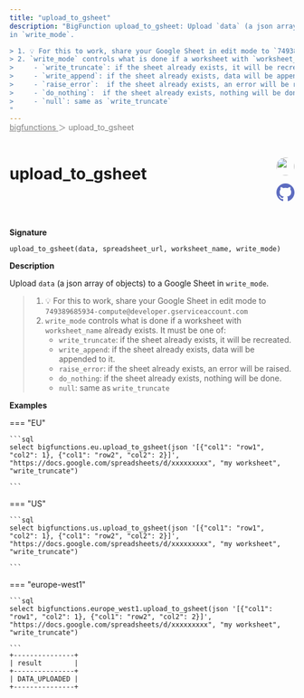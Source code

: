 ```yaml
---
title: "upload_to_gsheet"
description: "BigFunction upload_to_gsheet: Upload `data` (a json array of objects) to a Google Sheet
in `write_mode`.

> 1. 💡 For this to work, share your Google Sheet in edit mode to `749389685934-compute@developer.gserviceaccount.com`
> 2. `write_mode` controls what is done if a worksheet with `worksheet_name` already exists. It must be one of:
>     - `write_truncate`: if the sheet already exists, it will be recreated.
>     - `write_append`: if the sheet already exists, data will be appended to it.
>     - `raise_error`:  if the sheet already exists, an error will be raised.
>     - `do_nothing`:  if the sheet already exists, nothing will be done.
>     - `null`: same as `write_truncate`
"
---
```


<span style="color: gray; position: relative; top: -1rem">
  <a href=".." style="color: gray">bigfunctions </a> ＞ upload_to_gsheet
</span>

# upload_to_gsheet


<div style="position: relative; top: -4rem; margin-bottom:  -2rem; text-align: right; z-index: 9999;">
  
  <a href="https://www.linkedin.com/in/shivamsingh012/" title="Author: Shivam Singh" target="_blank">
    <img src="https://media.licdn.com/dms/image/D4D03AQERv0qwECH0DA/profile-displayphoto-shrink_200_200/0/1675233460732?e=1686182400&v=beta&t=HqngiSx5zd4llZStwf3L0k2T_pE8qvnEj7NguWNJTOo" width="32" style=" border-radius: 50% !important">
  </a>
  
  <a href="{REPO_URL}/tree/main/bigfunctions/upload_to_gsheet.yaml" title="Edit on GitHub" target="_blank"><svg xmlns="http://www.w3.org/2000/svg" width="32" height="32" viewBox="0 0 24 24"><path fill="#5d6cc0" d="M12 0c-6.626 0-12 5.373-12 12 0 5.302 3.438 9.8 8.207 11.387.599.111.793-.261.793-.577v-2.234c-3.338.726-4.033-1.416-4.033-1.416-.546-1.387-1.333-1.756-1.333-1.756-1.089-.745.083-.729.083-.729 1.205.084 1.839 1.237 1.839 1.237 1.07 1.834 2.807 1.304 3.492.997.107-.775.418-1.305.762-1.604-2.665-.305-5.467-1.334-5.467-5.931 0-1.311.469-2.381 1.236-3.221-.124-.303-.535-1.524.117-3.176 0 0 1.008-.322 3.301 1.23.957-.266 1.983-.399 3.003-.404 1.02.005 2.047.138 3.006.404 2.291-1.552 3.297-1.23 3.297-1.23.653 1.653.242 2.874.118 3.176.77.84 1.235 1.911 1.235 3.221 0 4.609-2.807 5.624-5.479 5.921.43.372.823 1.102.823 2.222v3.293c0 .319.192.694.801.576 4.765-1.589 8.199-6.086 8.199-11.386 0-6.627-5.373-12-12-12z"/></svg></a>
</div>



**Signature** 
```
upload_to_gsheet(data, spreadsheet_url, worksheet_name, write_mode)
```

**Description**

Upload `data` (a json array of objects) to a Google Sheet
in `write_mode`.

> 1. 💡 For this to work, share your Google Sheet in edit mode to `749389685934-compute@developer.gserviceaccount.com`
> 2. `write_mode` controls what is done if a worksheet with `worksheet_name` already exists. It must be one of:
>     - `write_truncate`: if the sheet already exists, it will be recreated.
>     - `write_append`: if the sheet already exists, data will be appended to it.
>     - `raise_error`:  if the sheet already exists, an error will be raised.
>     - `do_nothing`:  if the sheet already exists, nothing will be done.
>     - `null`: same as `write_truncate`






**Examples**













=== "EU"

    ```sql
    select bigfunctions.eu.upload_to_gsheet(json '[{"col1": "row1", "col2": 1}, {"col1": "row2", "col2": 2}]', "https://docs.google.com/spreadsheets/d/xxxxxxxxx", "my worksheet", "write_truncate")
    
    ```




=== "US"

    ```sql
    select bigfunctions.us.upload_to_gsheet(json '[{"col1": "row1", "col2": 1}, {"col1": "row2", "col2": 2}]', "https://docs.google.com/spreadsheets/d/xxxxxxxxx", "my worksheet", "write_truncate")
    
    ```




=== "europe-west1"

    ```sql
    select bigfunctions.europe_west1.upload_to_gsheet(json '[{"col1": "row1", "col2": 1}, {"col1": "row2", "col2": 2}]', "https://docs.google.com/spreadsheets/d/xxxxxxxxx", "my worksheet", "write_truncate")
    
    ```









<pre style="margin-top: -1rem;">
<code style="padding-top: 0px; padding-bottom: 0px;">+---------------+
| result        |
+---------------+
| DATA_UPLOADED |
+---------------+
</code>
</pre>









